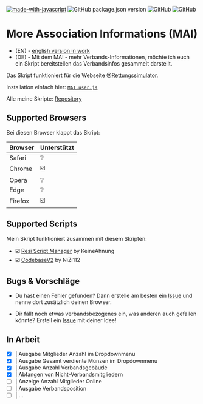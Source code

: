 [![made-with-javascript](https://img.shields.io/badge/Made%20with-JavaScript-1f425f.svg)](https://www.javascript.com)
![GitHub package.json version](https://img.shields.io/badge/version-v0.8.6-orange)
![GitHub](https://img.shields.io/github/license/qucla/resi-association-information)
![GitHub](https://img.shields.io/badge/status-in%20dev-ff0000)


# More Association Informations (MAI)

- (EN) - [english version in work](https://github.com/QuCla/resi-association-information/raw/master/README_EN.md)
- (DE) - Mit dem MAI - mehr Verbands-Informationen, möchte ich euch ein Skript bereitstellen das Verbandsinfos gesammelt darstellt.

Das Skript funktioniert für die Webseite [@Rettungssimulator](https://github.cim/Rettungssimulator).

Installation einfach hier: [`MAI.user.js`](https://github.com/QuCla/resi-association-information/raw/master/association.infos.user.js)

Alle meine Skripte: [Repository](https://github.com/QuCla?tab=repositories)


## Supported Browsers

Bei diesen Browser klappt das Skript: 


| Browser | Unterstützt                 |
| ------- | --------------------------- |
| Safari  | :grey_question:             |
| Chrome  | :ballot_box_with_check:     |
| Opera   | :grey_question:             |
| Edge    | :grey_question:             |
| Firefox | :ballot_box_with_check:     |


## Supported Scripts

Mein Skript funktioniert zusammen mit diesem Skripten:

- :ballot_box_with_check: [Resi Script Manager](https://github.com/TheKeineAhnung/resi-script-manager) by KeineAhnung
- :ballot_box_with_check: [CodebaseV2](https://github.com/Notme112/codebase-v2) by NiZi112


## Bugs & Vorschläge

 - Du hast einen Fehler gefunden? Dann erstelle am besten ein [Issue](https://github.com/QuCla/resi-association-information/issues/new) und nenne dort zusätzlich deinen Browser.

 - Dir fällt noch etwas verbandsbezogenes ein, was anderen auch gefallen könnte? Erstell ein [Issue](https://github.com/QuCla/resi-association-information/issues/new) mit deiner Idee!

## In Arbeit

- [x]   | Ausgabe Mitglieder Anzahl im Dropdownmenu
- [x]   | Ausgabe Gesamt verdiente Münzen im Dropdownmenu
- [x]   | Ausgabe Anzahl Verbandsgebäude
- [x]   | Abfangen von Nicht-Verbandsmitgliedern
- [ ]   | Anzeige Anzahl Mitglieder Online
- [ ]   | Ausgabe Verbandsposition
- [ ]   | ...
